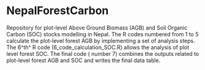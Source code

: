 # NepalForestCarbon


Repository for plot-level Above Ground Biomass (AGB) and Soil Organic Carbon (SOC) stocks modelling in Nepal. 
The R codes numbered from 1 to 5 calculate the plot-level forest AGB by implementing a set of analysis steps. The 6^th^ R code (6_code_calculation_SOC.R) allows the analysis of plot level forest SOC. The final code ( number 7) combines the outputs related to plot-level forest AGB and SOC and writes the final data table. 
